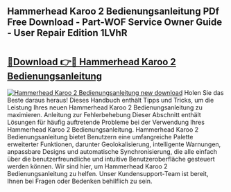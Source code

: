 ## Hammerhead Karoo 2 Bedienungsanleitung PDf Free Download - Part-WOF Service Owner Guide - User Repair Edition 1LVhR

# <h2><a href="http://df5hwmi.blite.top/?on=Hammerhead+Karoo+2+Bedienungsanleitung">🔗Download 👉🔴 Hammerhead Karoo 2 Bedienungsanleitung</a></h2>

[![Hammerhead Karoo 2 Bedienungsanleitung new download](https://i.imgur.com/lujVjoI.png)](http://df5hwmi.blite.top/?on=Hammerhead+Karoo+2+Bedienungsanleitung)
Holen Sie das Beste daraus heraus! Dieses Handbuch enthält Tipps und Tricks, um die Leistung Ihres neuen Hammerhead Karoo 2 Bedienungsanleitung zu maximieren. Anleitung zur Fehlerbehebung Dieser Abschnitt enthält Lösungen für häufig auftretende Probleme bei der Verwendung Ihres Hammerhead Karoo 2 Bedienungsanleitung. Hammerhead Karoo 2 Bedienungsanleitung bietet Benutzern eine umfangreiche Palette erweiterter Funktionen, darunter Geolokalisierung, intelligente Warnungen, anpassbare Designs und automatische Synchronisierung, die alle einfach über die benutzerfreundliche und intuitive Benutzeroberfläche gesteuert werden können. Wir sind hier, um Hammerhead Karoo 2 Bedienungsanleitung zu helfen. Unser Kundensupport-Team ist bereit, Ihnen bei Fragen oder Bedenken behilflich zu sein.
